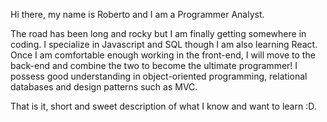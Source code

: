 Hi there, my name is Roberto and I am a Programmer Analyst.


The road has been long and rocky but I am finally getting somewhere in coding.
I specialize in Javascript and SQL though I am also learning React.
Once I am comfortable enough working in the front-end, I will move to the back-end and combine the two to become the ultimate programmer!
I possess good understanding in object-oriented programming, relational databases and design patterns such as MVC.


That is it, short and sweet description of what I know and want to learn :D.



